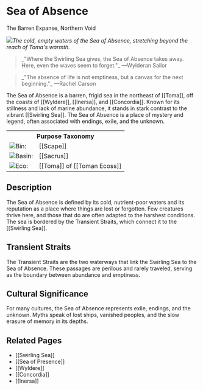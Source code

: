 <!-- wiki-header-section:start -->
# Sea of Absence
<p class="nickname">The Barren Expanse, Northern Void</p>

<img src="wiki_images/Sea of Absence.png"><i>The cold, empty waters of the Sea of Absence, stretching beyond the reach of Toma's warmth.</i></img>

<blockquote class="wiki-quote">
    _"Where the Swirling Sea gives, the Sea of Absence takes away. Here, even the waves seem to forget."_  
    <span class="wiki-quote-attribution">—Wylderan Sailor</span>
</blockquote>

<blockquote class="wiki-quote">
    _"The absence of life is not emptiness, but a canvas for the next beginning."_  
    <span class="wiki-quote-attribution">—Rachel Carson</span>
</blockquote>

The Sea of Absence is a barren, frigid sea in the northeast of [[Toma]], off the coasts of [[Wyldere]], [[Inersa]], and [[Concordia]]. Known for its stillness and lack of marine abundance, it stands in stark contrast to the vibrant [[Swirling Sea]]. The Sea of Absence is a place of mystery and legend, often associated with endings, exile, and the unknown.
<!-- wiki-header-section:end -->

<!-- taxonomy-table-section:start -->
<div class="taxonomy-table">
  <table>
    <tr>
      <th colspan="3">Purpose Taxonomy</th>
    </tr>
    <tr>
      <td class="taxon-label"><img src="svg/bin.svg" class="taxon-icon">Bin:</td>
      <td class="taxon-content" colspan="2">[[Scape]]</td>
    </tr>
    <tr>
      <td class="taxon-label"><img src="svg/basin.svg" class="taxon-icon">Basin:</td>
      <td class="taxon-content" colspan="2">[[Sacrus]]</td>
    </tr>
    <tr>
      <td class="taxon-label"><img src="svg/eco.svg" class="taxon-icon">Eco:</td>
      <td class="taxon-content" colspan="2">[[Toma]] of [[Toman Ecoss]]</td>
    </tr>
  </table>
</div>
<!-- taxonomy-table-section:end -->

## Description

The Sea of Absence is defined by its cold, nutrient-poor waters and its reputation as a place where things are lost or forgotten. Few creatures thrive here, and those that do are often adapted to the harshest conditions. The sea is bordered by the Transient Straits, which connect it to the [[Swirling Sea]].

## Transient Straits

The Transient Straits are the two waterways that link the Swirling Sea to the Sea of Absence. These passages are perilous and rarely traveled, serving as the boundary between abundance and emptiness.

## Cultural Significance

For many cultures, the Sea of Absence represents exile, endings, and the unknown. Myths speak of lost ships, vanished peoples, and the slow erasure of memory in its depths.

## Related Pages

- [[Swirling Sea]]
- [[Sea of Presence]]
- [[Wyldere]]
- [[Concordia]]
- [[Inersa]]
